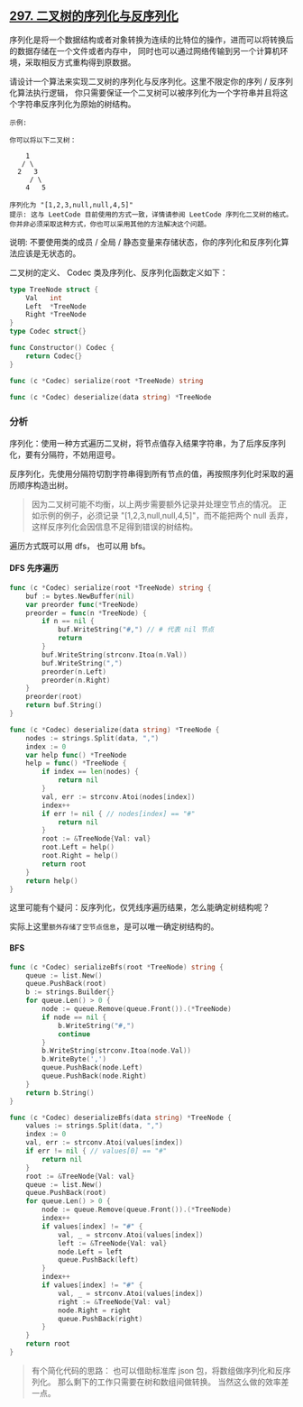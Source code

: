 ## [297. 二叉树的序列化与反序列化](https://leetcode-cn.com/problems/serialize-and-deserialize-binary-tree)
序列化是将一个数据结构或者对象转换为连续的比特位的操作，进而可以将转换后的数据存储在一个文件或者内存中，
同时也可以通过网络传输到另一个计算机环境，采取相反方式重构得到原数据。

请设计一个算法来实现二叉树的序列化与反序列化。这里不限定你的序列 / 反序列化算法执行逻辑，
你只需要保证一个二叉树可以被序列化为一个字符串并且将这个字符串反序列化为原始的树结构。

```
示例:

你可以将以下二叉树：

    1
   / \
  2   3
     / \
    4   5

序列化为 "[1,2,3,null,null,4,5]"
提示: 这与 LeetCode 目前使用的方式一致，详情请参阅 LeetCode 序列化二叉树的格式。你并非必须采取这种方式，你也可以采用其他的方法解决这个问题。
```
说明: 不要使用类的成员 / 全局 / 静态变量来存储状态，你的序列化和反序列化算法应该是无状态的。

二叉树的定义、 Codec 类及序列化、反序列化函数定义如下：
```go
type TreeNode struct {
	Val   int
	Left  *TreeNode
	Right *TreeNode
}
type Codec struct{}

func Constructor() Codec {
	return Codec{}
}

func (c *Codec) serialize(root *TreeNode) string

func (c *Codec) deserialize(data string) *TreeNode
```
### 分析
序列化：使用一种方式遍历二叉树，将节点值存入结果字符串，为了后序反序列化，要有分隔符，不妨用逗号。

反序列化，先使用分隔符切割字符串得到所有节点的值，再按照序列化时采取的遍历顺序构造出树。

> 因为二叉树可能不均衡，以上两步需要额外记录并处理空节点的情况。
> 正如示例的例子，必须记录 "[1,2,3,null,null,4,5]"，而不能把两个 null 丢弃，这样反序列化会因信息不足得到错误的树结构。

遍历方式既可以用 dfs， 也可以用 bfs。

#### DFS 先序遍历

```go
func (c *Codec) serialize(root *TreeNode) string {
	buf := bytes.NewBuffer(nil)
	var preorder func(*TreeNode)
	preorder = func(n *TreeNode) {
		if n == nil {
			buf.WriteString("#,") // # 代表 nil 节点
			return
		}
		buf.WriteString(strconv.Itoa(n.Val))
		buf.WriteString(",")
		preorder(n.Left)
		preorder(n.Right)
	}
	preorder(root)
	return buf.String()
}

func (c *Codec) deserialize(data string) *TreeNode {
	nodes := strings.Split(data, ",")
	index := 0
	var help func() *TreeNode
	help = func() *TreeNode {
		if index == len(nodes) {
			return nil
		}
		val, err := strconv.Atoi(nodes[index])
		index++
		if err != nil { // nodes[index] == "#"
			return nil
		}
		root := &TreeNode{Val: val}
		root.Left = help()
		root.Right = help()
		return root
	}
	return help()
}
```

这里可能有个疑问：反序列化，仅凭线序遍历结果，怎么能确定树结构呢？

实际上这里`额外存储了空节点信息`，是可以唯一确定树结构的。

#### BFS
```go
func (c *Codec) serializeBfs(root *TreeNode) string {
	queue := list.New()
	queue.PushBack(root)
	b := strings.Builder{}
	for queue.Len() > 0 {
		node := queue.Remove(queue.Front()).(*TreeNode)
		if node == nil {
			b.WriteString("#,")
			continue
		}
		b.WriteString(strconv.Itoa(node.Val))
		b.WriteByte(',')
		queue.PushBack(node.Left)
		queue.PushBack(node.Right)
	}
	return b.String()
}

func (c *Codec) deserializeBfs(data string) *TreeNode {
	values := strings.Split(data, ",")
	index := 0
	val, err := strconv.Atoi(values[index])
	if err != nil { // values[0] == "#"
		return nil
	}
	root := &TreeNode{Val: val}
	queue := list.New()
	queue.PushBack(root)
	for queue.Len() > 0 {
		node := queue.Remove(queue.Front()).(*TreeNode)
		index++
		if values[index] != "#" {
			val, _ = strconv.Atoi(values[index])
			left := &TreeNode{Val: val}
			node.Left = left
			queue.PushBack(left)
		}
		index++
		if values[index] != "#" {
			val, _ = strconv.Atoi(values[index])
			right := &TreeNode{Val: val}
			node.Right = right
			queue.PushBack(right)
		}
	}
	return root
}
```

> 有个简化代码的思路：
> 也可以借助标准库 json 包，将数组做序列化和反序列化。
> 那么剩下的工作只需要在树和数组间做转换。
> 当然这么做的效率差一点。